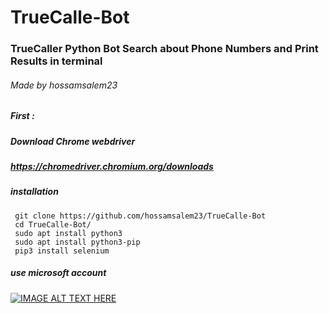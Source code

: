 # TrueCalle-Bot
### TrueCaller Python Bot Search about Phone Numbers and Print Results in terminal 

###### Made by hossamsalem23

##### First :
##### Download Chrome webdriver 
##### https://chromedriver.chromium.org/downloads
##### installation
```
 git clone https://github.com/hossamsalem23/TrueCalle-Bot
 cd TrueCalle-Bot/
 sudo apt install python3
 sudo apt install python3-pip
 pip3 install selenium
```
##### use microsoft account 
[![IMAGE ALT TEXT HERE](https://img.youtube.com/vi/7ZKOtLC7ZUo/0.jpg)](https://www.youtube.com/watch?v=7ZKOtLC7ZUo)
